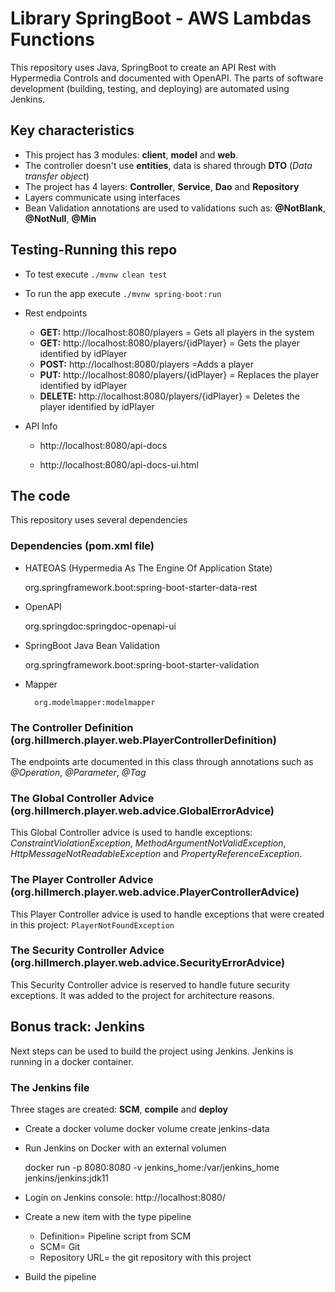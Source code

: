 # Library SpringBoot - AWS Lambdas Functions

This repository uses Java, SpringBoot to create an API Rest with Hypermedia Controls and documented with OpenAPI. 
The parts of software development (building, testing, and deploying) are automated  using Jenkins.


## Key characteristics

- This project has 3 modules: **client**, **model** and **web**.
- The controller doesn't use **entities**, data is shared through **DTO** (_Data transfer object_)
- The project has 4 layers: **Controller**, **Service**, **Dao** and **Repository**
- Layers communicate using interfaces
- Bean Validation annotations are used to validations such as: **@NotBlank**, **@NotNull**, **@Min** 


## Testing-Running this repo

* To test execute `./mvnw clean test`

* To run the app execute `./mvnw spring-boot:run`

* Rest endpoints 

    * **GET:** http://localhost:8080/players =  Gets all players in the system
    * **GET:** http://localhost:8080/players/{idPlayer} = Gets the player identified by idPlayer
    * **POST:** http://localhost:8080/players =Adds a player
    * **PUT:** http://localhost:8080/players/{idPlayer} = Replaces the player identified by idPlayer
    * **DELETE:** http://localhost:8080/players/{idPlayer} = Deletes the player identified by idPlayer
    
* API Info   
    
    * http://localhost:8080/api-docs
    
    * http://localhost:8080/api-docs-ui.html
    
## The code

This repository uses several dependencies

### Dependencies (pom.xml file)
  
* HATEOAS (Hypermedia As The Engine Of Application State)


    org.springframework.boot:spring-boot-starter-data-rest
    
* OpenAPI


    org.springdoc:springdoc-openapi-ui
    
    
* SpringBoot Java Bean Validation


    org.springframework.boot:spring-boot-starter-validation

* Mapper


        org.modelmapper:modelmapper

### The Controller Definition  (org.hillmerch.player.web.PlayerControllerDefinition)

The endpoints arte documented in this class through annotations such as _@Operation_, _@Parameter_, _@Tag_

        
### The Global Controller Advice  (org.hillmerch.player.web.advice.GlobalErrorAdvice)

This Global Controller advice is used to handle exceptions: _ConstraintViolationException_, _MethodArgumentNotValidException_,
_HttpMessageNotReadableException_ and _PropertyReferenceException_. 

### The Player Controller Advice  (org.hillmerch.player.web.advice.PlayerControllerAdvice)

This Player Controller advice is used to handle exceptions that were created in this project: `PlayerNotFoundException`

### The Security Controller Advice  (org.hillmerch.player.web.advice.SecurityErrorAdvice)

This Security Controller advice is reserved to handle future security exceptions. It was added to the project for architecture reasons.


## Bonus track: Jenkins 

Next steps can be used to build the project using Jenkins. Jenkins is running in a docker container. 

### The Jenkins file

Three stages are created: **SCM**, **compile** and **deploy**


* Create a docker volume 
    docker volume create jenkins-data

* Run Jenkins on Docker with an external volumen

    docker run -p 8080:8080 -v jenkins_home:/var/jenkins_home jenkins/jenkins:jdk11 

* Login on Jenkins console:  http://localhost:8080/

* Create a new item with the type pipeline 
    
    * Definition= Pipeline script from SCM
    * SCM= Git
    * Repository URL= the git repository with this project
    
* Build the pipeline


